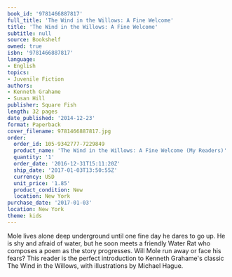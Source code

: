 ```yaml
---
book_id: '9781466887817'
full_title: 'The Wind in the Willows: A Fine Welcome'
title: 'The Wind in the Willows: A Fine Welcome'
subtitle: null
source: Bookshelf
owned: true
isbn: '9781466887817'
language:
- English
topics:
- Juvenile Fiction
authors:
- Kenneth Grahame
- Susan Hill
publisher: Square Fish
length: 32 pages
date_published: '2014-12-23'
format: Paperback
cover_filename: 9781466887817.jpg
order:
  order_id: 105-9342777-7229849
  product_name: 'The Wind in the Willows: A Fine Welcome (My Readers)'
  quantity: '1'
  order_date: '2016-12-31T15:11:20Z'
  ship_date: '2017-01-03T13:50:55Z'
  currency: USD
  unit_price: '1.85'
  product_condition: New
  location: New York
purchase_date: '2017-01-03'
location: New York
theme: kids
---
```

Mole lives alone deep underground until one fine day he dares to go up. He is shy and afraid of water, but he soon meets a friendly Water Rat who composes a poem as the story progresses. Will Mole run away or face his fears? This reader is the perfect introduction to Kenneth Grahame's classic The Wind in the Willows, with illustrations by Michael Hague.

